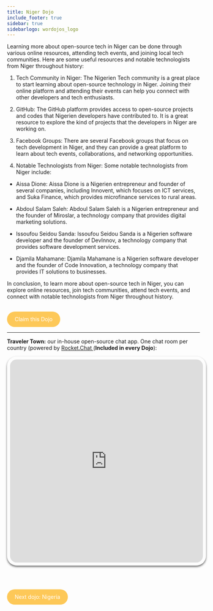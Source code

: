 ```yaml
---
title: Niger Dojo
include_footer: true
sidebar: true
sidebarlogo: wordojos_logo
---
```


Learning more about open-source tech in Niger can be done through various online resources, attending tech events, and joining local tech communities. Here are some useful resources and notable technologists from Niger throughout history:

1.  Tech Community in Niger: The Nigerien Tech community is a great place to start learning about open-source technology in Niger. Joining their online platform and attending their events can help you connect with other developers and tech enthusiasts.
    
2.  GitHub: The GitHub platform provides access to open-source projects and codes that Nigerien developers have contributed to. It is a great resource to explore the kind of projects that the developers in Niger are working on.
    
3.  Facebook Groups: There are several Facebook groups that focus on tech development in Niger, and they can provide a great platform to learn about tech events, collaborations, and networking opportunities.
    
4.  Notable Technologists from Niger: Some notable technologists from Niger include:
    

*   Aissa Dione: Aissa Dione is a Nigerien entrepreneur and founder of several companies, including Innovent, which focuses on ICT services, and Suka Finance, which provides microfinance services to rural areas.
    
*   Abdoul Salam Saleh: Abdoul Salam Saleh is a Nigerien entrepreneur and the founder of Miroslar, a technology company that provides digital marketing solutions.
    
*   Issoufou Seidou Sanda: Issoufou Seidou Sanda is a Nigerien software developer and the founder of DevInnov, a technology company that provides software development services.
    
*   Djamila Mahamane: Djamila Mahamane is a Nigerien software developer and the founder of Code Innovation, a technology company that provides IT solutions to businesses.
    

In conclusion, to learn more about open-source tech in Niger, you can explore online resources, join tech communities, attend tech events, and connect with notable technologists from Niger throughout history.

<br>
<html>
  <head>
    <style>
      .button {
        display: inline-block;
        padding: 20px 20px;
        text-align: center;
        text-decoration: none;
        color: #ffffff;
        background-color: #FDC858;
        border-radius: 33px;
        outline: none;
        line-height:  0%;
      }
    </style>
  </head>
  <body>
    <a class="button" href="https://blog.workdojos.com/Niger" target="_blank">Claim this Dojo</a>
  </body>
</html>
<br>

---


**Traveler Town:**   our in-house open-source chat app.  One chat room per country (powered by <a href="https://rocket.chat" >Rocket.Chat </a>  (**Included in every Dojo**):  

<iframe src="https://chat.traveler.town/channel/Niger" style="width: 100%;height: 530px;padding: 8px; box-shadow: 0 3px 5px rgba(0,0,0,.6);border-radius: 25px;overflow: hidden;border: none;" align="middle"></iframe>


<br><br>

<html>
  <head>
    <style>
      .button {
        display: inline-block;
        padding: 20px 20px;
        text-align: center;
        text-decoration: none;
        color: #ffffff;
        background-color: #FDC858;
        border-radius: 33px;
        outline: none;
        line-height:  %;
      }
    </style>
  </head>
  <body>
    <a class="button" href="https://workdojos.com/Nigeria">Next dojo:  Nigeria</a>
  </body>
</html>